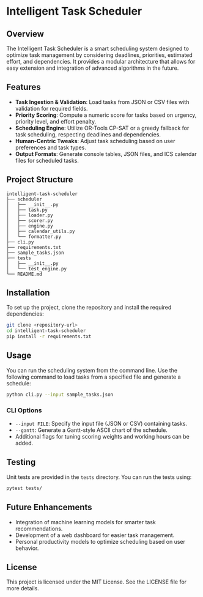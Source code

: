# Intelligent Task Scheduler

## Overview
The Intelligent Task Scheduler is a smart scheduling system designed to optimize task management by considering deadlines, priorities, estimated effort, and dependencies. It provides a modular architecture that allows for easy extension and integration of advanced algorithms in the future.

## Features
- **Task Ingestion & Validation**: Load tasks from JSON or CSV files with validation for required fields.
- **Priority Scoring**: Compute a numeric score for tasks based on urgency, priority level, and effort penalty.
- **Scheduling Engine**: Utilize OR-Tools CP-SAT or a greedy fallback for task scheduling, respecting deadlines and dependencies.
- **Human-Centric Tweaks**: Adjust task scheduling based on user preferences and task types.
- **Output Formats**: Generate console tables, JSON files, and ICS calendar files for scheduled tasks.

## Project Structure
```
intelligent-task-scheduler
├── scheduler
│   ├── __init__.py
│   ├── task.py
│   ├── loader.py
│   ├── scorer.py
│   ├── engine.py
│   ├── calendar_utils.py
│   └── formatter.py
├── cli.py
├── requirements.txt
├── sample_tasks.json
├── tests
│   ├── __init__.py
│   └── test_engine.py
└── README.md
```

## Installation
To set up the project, clone the repository and install the required dependencies:

```bash
git clone <repository-url>
cd intelligent-task-scheduler
pip install -r requirements.txt
```

## Usage
You can run the scheduling system from the command line. Use the following command to load tasks from a specified file and generate a schedule:

```bash
python cli.py --input sample_tasks.json
```

### CLI Options
- `--input FILE`: Specify the input file (JSON or CSV) containing tasks.
- `--gantt`: Generate a Gantt-style ASCII chart of the schedule.
- Additional flags for tuning scoring weights and working hours can be added.

## Testing
Unit tests are provided in the `tests` directory. You can run the tests using:

```bash
pytest tests/
```

## Future Enhancements
- Integration of machine learning models for smarter task recommendations.
- Development of a web dashboard for easier task management.
- Personal productivity models to optimize scheduling based on user behavior.

## License
This project is licensed under the MIT License. See the LICENSE file for more details.